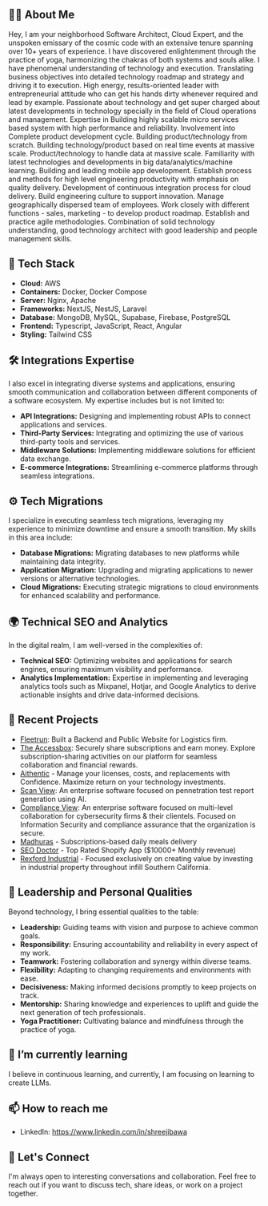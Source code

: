 ## 👨‍💻 About Me
Hey, I am your neighborhood Software Architect, Cloud Expert, and the unspoken emissary of the cosmic code with an extensive tenure spanning over 10+ years of experience. I have discovered enlightenment through the practice of yoga, harmonizing the chakras of both systems and souls alike. I have phenomenal understanding of technology and execution. Translating business objectives into detailed technology roadmap and strategy and driving it to execution. High energy, results-oriented leader with entrepreneurial attitude who can get his hands dirty whenever required and lead by example. Passionate about technology and get super charged about latest developments in technology specially in the field of Cloud operations and management. Expertise in Building highly scalable micro services based system with high performance and reliability. Involvement into Complete product development cycle. Building product/technology from scratch. Building technology/product based on real time events at massive scale. Product/technology to handle data at massive scale. Familiarity with latest technologies and developments in big data/analytics/machine learning. Building and leading mobile app development. Establish process and methods for high level engineering productivity with emphasis on quality delivery. Development of continuous integration process for cloud delivery. Build engineering culture to support innovation. Manage geographically dispersed team of employees. Work closely with different functions - sales, marketing - to develop product roadmap. Establish and practice agile methodologies. Combination of solid technology understanding, good technology architect with good leadership and people management skills.


## 💼 Tech Stack
- **Cloud:** AWS
- **Containers:** Docker, Docker Compose
- **Server:** Nginx, Apache
- **Frameworks:** NextJS, NestJS, Laravel
- **Database:** MongoDB, MySQL, Supabase, Firebase, PostgreSQL
- **Frontend:** Typescript, JavaScript, React, Angular
- **Styling:** Tailwind CSS

## 🛠️ Integrations Expertise
I also excel in integrating diverse systems and applications, ensuring smooth communication and collaboration between different components of a software ecosystem. My expertise includes but is not limited to:
- **API Integrations:** Designing and implementing robust APIs to connect applications and services.
- **Third-Party Services:** Integrating and optimizing the use of various third-party tools and services.
- **Middleware Solutions:** Implementing middleware solutions for efficient data exchange.
- **E-commerce Integrations:** Streamlining e-commerce platforms through seamless integrations.

## ⚙️ Tech Migrations
I specialize in executing seamless tech migrations, leveraging my experience to minimize downtime and ensure a smooth transition. My skills in this area include:
- **Database Migrations:** Migrating databases to new platforms while maintaining data integrity.
- **Application Migration:** Upgrading and migrating applications to newer versions or alternative technologies.
- **Cloud Migrations:** Executing strategic migrations to cloud environments for enhanced scalability and performance.

## 🌍 Technical SEO and Analytics
In the digital realm, I am well-versed in the complexities of:
- **Technical SEO:** Optimizing websites and applications for search engines, ensuring maximum visibility and performance.
- **Analytics Implementation:** Expertise in implementing and leveraging analytics tools such as Mixpanel, Hotjar, and Google Analytics to derive actionable insights and drive data-informed decisions.

## 🚀 Recent Projects
- [Fleetrun](https://fleetrun.in/): Built a Backend and Public Website for Logistics firm.
- [The Accessbox](https://theaccessbox.com/): Securely share subscriptions and earn money. Explore subscription-sharing activities on our platform for seamless collaboration and financial rewards.
- [Aithentic](https://aithentic.com/) - Manage your licenses, costs, and replacements with Confidence. Maximize return on your technology investments.
- [Scan View](https://v2.scan-view.com/): An enterprise software focused on pennetration test report generation using AI.
- [Compliance View](https://www.compliance-view.com/): An enterprise software focused on multi-level collaboration for cybersecurity firms & their clientels. Focused on Information Security and compliance assurance that the organization is secure.
- [Madhuras](https://madhuras.com/) - Subscriptions-based daily meals delivery
- [SEO Doctor](https://apps.shopify.com/seo-doctor) - Top Rated Shopify App ($10000+ Monthly revenue)
- [Rexford Industrial](https://www.rexfordindustrial.com/) - Focused exclusively on creating value by investing in industrial property throughout infill Southern California.

## 🧘 Leadership and Personal Qualities
Beyond technology, I bring essential qualities to the table:
- **Leadership:** Guiding teams with vision and purpose to achieve common goals.
- **Responsibility:** Ensuring accountability and reliability in every aspect of my work.
- **Teamwork:** Fostering collaboration and synergy within diverse teams.
- **Flexibility:** Adapting to changing requirements and environments with ease.
- **Decisiveness:** Making informed decisions promptly to keep projects on track.
- **Mentorship:** Sharing knowledge and experiences to uplift and guide the next generation of tech professionals.
- **Yoga Practitioner:** Cultivating balance and mindfulness through the practice of yoga.

## 🌱 I’m currently learning
I believe in continuous learning, and currently, I am focusing on learning to create LLMs.

## 📫 How to reach me
- LinkedIn: https://www.linkedin.com/in/shreejibawa

## 🤝 Let's Connect
I'm always open to interesting conversations and collaboration. Feel free to reach out if you want to discuss tech, share ideas, or work on a project together.
